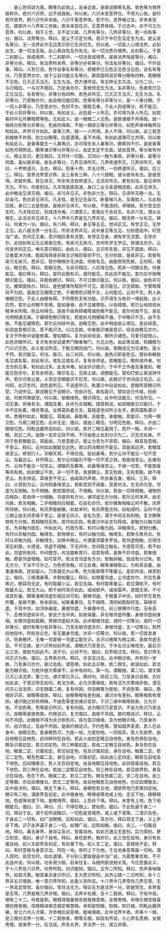 <!-- { "loadSidebar": true } -->
　　是心世间说为我。眼等为此依止。及亲近故。是故说眼等名我。依色等为境界故称外。若尔六识界。应不成我依。何以故。六识未至意界位。不得为心依。是时若作意界。即六识作非余故。六识不离意界体。若不尔。意界唯过去。非未来现在。彼部许十八界有三世故。若未来现在识。无意界体相。于过去中。亦不可立为意界。何以故。相于三世。无不定义故。几界有等分。几界非等分。若一向有等分。偈曰。法界等分。释曰。是尘于识定为境。若识于中已生及定生为法。是尘说名等分。无一法界此中无边意识非已生非应生。何以故。一切圣人心缘法界。必如此生。谓一切法无我。此心离自性及共有法。余一切法悉为境界。此刹那心。于第二刹那心。皆成境界。于二刹那中。一切法皆成境界。是故法界恒是等分。偈曰。非等分余。释曰。除法界所余界。非等分亦有等分。何法名非等分。偈曰。不作自事。释曰。义至已说。若作自事名有等分。若眼界已见色正见色当见色。说名有等分。乃至意界亦尔。由于尘自功能立名等分。罽宾国师说非等分眼有四种。若眼根不见色。已灭正灭当灭。无生为法。西方诸师说。有五种无生为法。分为二分。一与识相应。一与识不相应。乃至身亦尔。意根但无生为法。名非等分。色者若已见正见当见。名有等分。非等分有四种。若色非所见。已灭正灭当灭。无生为法。名非等分。乃至触亦尔。由自根功能应知。色等有等分非等分义。是一人等分眼。于一切人非等分。乃至意亦尔。色则不尔。随能见者。于此人则成等分。若不能见。于此人则非等分。何以故。有如此义。此色是一人所见。亦可得为多人所见。如观看时中见月舞相攒等色。无如此义。由一眼根二人见色。是故诸根不共得故。就一相续分别等分非等分。色由共得故。不就一相续立等分非等分。如色声香味触界应知如此。声界可许如此。香等三界。随一一人所得。余人不得。何以故。此三皆至到根故不共得。别立似眼等。应是道理。虽不共得。有如此道理可立共得。何以故有如此义。是香等能生一人鼻等识。亦可得生余人鼻等识。眼等则不尔。是故香等如色可得例说。眼等诸识等分非等分义。由定生定不生故。犹如意界。等分者有何义。根尘及识。更互相应。又共作一切能。又同以一触为事故。非等分者。是等分同类。虽似彼非彼。故名非等分。几界见谛所灭。几界修道所灭。几界非所灭。偈曰。十界修道灭。五亦。释曰。色等十界。并五识界。一向修道所灭。偈曰。后三三。释曰。意界法界意识界。此三各有三种。八十八随眠。或与彼共有法。是彼至得。共彼伴类。皆见谛灭。所余有流皆修道灭。无流非所灭。更有别法。是见谛所灭为。不尔。何者别法。凡夫性能感恶道。身口二业与圣道相违故。此非见谛灭。此中略说见谛灭相。偈曰。非污非见灭。非色非六生。释曰。见谛所灭随一法。无非染污。色亦非见谛灭。凡夫性。是无记无染污。断善根凡夫。及离欲人。与此相应故。身口二业是色故。是故非见谛灭。何以故。不能违四。谛理故。若尔苦法忍生时。凡夫性应在。则成违许难。六谓意入。若离此于余处生。名非六生。谓从五根生。此法亦非见谛灭。十八界中几界是见几界非见。偈曰。眼法界一分名见。释曰。何者为一分。偈曰。有八种。释曰。身见等五见。世间正见。有学正见。无学正见。此八是法界一分名见。所余法界非见。此中身见等五见。分别惑品中。时至当广说。世间正见者。意识相应善有流慧。有学正见者。谓有学无流慧。无学亦尔。此四如有云无云夜昼见色。有染污无染污。世间有学无学见。观诸法亦尔。云何说世间正见。唯与意识相应。由此义。偈曰。五识共生智。非见不度故。释曰。见者度决为体。能起简择是非故五识相应智则不尔。无分别故。是故非见。若彼有染污无染污。悉非见。若尔眼根亦无决度。何故名见。由能观视色故。云何知。偈曰。眼见色。释曰。若眼见色。与余识相应。人应得见色。若非一切眼见色。何者能见。偈曰等分。释曰。是时此眼有识。是时能见。异此则不能见。若尔应许依眼根识能见。偈曰。非能依眼识。释曰。不可立眼识能见。何以故。偈曰。由色非可见。被障彼执尔。释曰。是色壁等所障则不可见。若识能见。识无碍故。于壁等障则不为妨。是故应见被障之色。于被障色识既不生。云何能见。云何不生。若人执唯眼见色。于此人由眼有碍。于所障色无有功能。识不得生与依共一境起故。此义应然。若尔云何眼不至境。犹如身根。由不见被障色。以有碍故。若尔云母琉琉水精净水所障。色云何得见。是故不由有碍被障诸色眼不能见。若尔何故不见。是处光明相通无隔。于被障色眼识得生。若是处光明被隔不通。于中眼识不生。由不生故。不能见被障色。若尔云何经中说。由眼见色。此中明由依止得见。是此经意。如说由意根识法。意不能识法。以过去故。何者能识唯是意识。经说由眼见亦尔。复次于所依中说能依事。譬如楼叫。复次如余经说。眼所识诸色。可爱可欲悦心。此色非眼所识。复次有余经说婆罗门眼者唯门。为见众色。由此等证故。知藉眼为门以识见色。此义是证所显。于能见眼则成门。何以故。若眼成见为见诸色。是义不然。若识能见。何法。能识。此二何异。何以故。是色识即是色见。譬如有解脱名见或名智。如此有识。或名见或名识。复有余师说。若眼能见。眼则成作者。何法为别见事。有如此过失。此言非难。如汝许识能识。于中不立作者及事差别。眼能见色亦尔。复有余师说。眼识名见。见依止故。说眼能见。譬如打依止故说钟作声。若尔识依止故。义至应言眼能识不应至。何以故。此眼识于世间成立名见。云何知。此识生时。说色是所见。不说是所识。毗婆沙中自说如此。若眼所至眼识所受。乃说所见。故说眼见不说眼识。但由识在。故名能识。譬如说日作昼。经部说。何故共聚破空。何以故。依眼缘色。眼识得生。此中何法能见。何法所见。一切无事。但唯有法。谓因及果。此中为互相解。随意假说。如说眼能见识能识。于中不应执着。佛世尊说。汝等莫执着方言。莫随逐世间所立名字。罽宾国毗婆沙师。悉檀判如此。眼能见。耳能闻。鼻能嗅。舌能尝。身能触。意能识。为用一眼见色。为用二眼见色。此中无定。偈曰。或由二眼见。分明见色故。释曰。亦由二眼根见色。阿毗达磨师说如此。何以故。若开二眼见最明了。若开一眼。半闭一眼。则见二月。由随一变异见则不明。不可由依止处别分识为二。识无住处故。不同于色若眼能见。耳能闻。乃至意能识。彼尘为至为不至耶。偈曰。眼耳及意根。不至尘。释曰。云何如此眼能见远色。若以药涂眼则不能见。耳能闻远声。若眼耳缘至尘。修观行人。天眼天耳。不得应成。犹如鼻等。若尔云何不能见一切不至尘。及最远尘。并所障尘。若尔云何磁石不吸一切不至之铁。若能缘至尘。此难则齐。云何不能见一切至尘。谓眼药及筹等。如鼻等缘至尘。不缘一切至。不能取香等共有故。如此眼尘不至。非一切不至。皆是眼尘。意无色故。无有至能。故不缘至尘。有余师说。耳缘至不至尘。由闻耳内声故。所余鼻舌身。偈曰。三异。释曰。以至到为尘。云何知鼻缘至尘。若断息则不闻香。至是何法。生无间为至。邻虚为互相触。为不相触。罽宾国师说。不相触。何以故。若由一切体相触。诸物则应相杂。若由体一分相触。邻虚则有方分。诸邻虚无方分故。若尔云何发声。由无间故。若言相触。二手相榼则应相着。石投石亦尔。若尔微聚相榼云何不散。风界所持故。何以故。有风界能破散。如劫末时。有风界能合持。如劫成时。云何今说三根尘由无间至缘于至尘。是彼无间义。说名为至。谓于中间无有别物。复次微聚物有方分故。若相触则无失。若作如此执。毗婆沙中此文句得成。是触为以触为因生。为非触为因生。作如此问。约因为答。有时以触为因。非触得生。若物分散。有时以非触为因。触得生。若物增长。有时以触为因。触得生。若聚与聚共合。有时以非触为因。非触得生。如隙中微尘。大德婆须蜜多罗说。若邻虚相触。应得住至后刹那。大德说。邻虚不相触。于无间中。世间假立触名。大德意可受。若不如此。邻虚则有间。中间既空。何法能断其行。说其有碍。是聚不异邻虚。若聚相触。即是邻虚相触。如可变坏。若汝言邻虚有方分。若触非触。皆成有分过失。若无方分。于汝不可许之。为色若有触。可立此难。眼等诸根取尘。为称其自量。由事速疾故。犹如旋火。乃至遍见大山等。色为能取等不等量尘。是前所说。缘至到尘。偈曰。三根谓鼻等。许取如量尘。释曰。如根量邻虚。尘邻虚亦尔。共合生鼻等识。眼耳则无定。有时取最小尘。若见毛端。有时取等量尘。若见蒲桃子。有时取最大尘。若见大山。即于闻时耳亦如此。或闻蚊声。或闻雷声。意既无体。不可说其形量。眼等诸根邻虚形相云何可知。眼根邻虚。于眼童子中住。如时罗花青色所覆。是故不散。有余部说。如聚重累住。互不相障。清彻如颇梨柯宝。耳根邻虚。于耳中住。如浮休阇皮。鼻根邻虚。于鼻頞中住。前三根横作行度。无有高下。舌根邻虚如半月。彼说于舌中央。如发端量。非舌根邻虚所覆。身根邻虚如身相。女根邻虚如鼓颡。男根邻虚如大指。此中眼根邻虚。或时一切等分。或时一切非等分。或时有等分有非等分。乃至舌根邻虚亦尔。身根邻虚。无一切等分。若然焰地狱中。所执驻众生。有无量身邻虚。亦非一切等分。何以故。若一切皆发身识。则身散坏。无唯一邻虚根一邻虚尘能生识。五识以微聚为根尘故。是故邻虚无显。不可见故。是六识界如前所说。谓眼识乃至意识。于中五识尘唯现世。最后识尘三世。彼依为如此不。说不尔。云何不尔。偈曰。后界依过去。释曰。意识界无间灭识为依。偈曰。五界依亦共。释曰。亦言显过去。此中眼识依。共有同一世故。乃至身识亦尔。彼过去依。谓意根。如此五识聚。依二根生。故说如此。若法能为眼识依。为能作彼次第缘不。此中有四句。第一句。谓眼根。第二句。谓次第已灭心法法界。第三句。谓次第已灭心。第四句。除前三句。乃至身识自根。亦应如此说。于意识但无初句。若法为依。必为次第缘故。若有法为次第缘非依。谓无间灭心法法界。识生随属二缘。复有何因。但说眼等为彼依。不说色等。偈曰。随根异识异。故眼等成依。释曰。由眼等根有差别故。诸识亦有差别。眼等根若有增损。诸识随之则有明昧。不由色等差别诸识变异。于识二缘中眼等胜故。立为识依。不说色等。色等是识所识。复有何因。说为眼识乃至意识。不说为色识乃至法识。由眼等是彼依故。约根说识。复次偈曰。由彼不共因。故约根说识。释曰。云何不共因。此眼根不得为余识依色可。得为意识缘缘。及为他眼识境。乃至身亦尔。由识依止。及由不共因。是故约根说识。不约色等。譬如鼓声麦芽。若人在此身中。由眼见色。是身眼色识。为是一地。为是别地。一切皆异。若人生欲界。由自地眼见自地色。此四种同在自地。若此人由初定眼见自地色。身及色俱在自地。眼及识属初定。若见初定色。则三种属初定。若由二定眼见自地色。身及色在自地。眼属二定。识属初定。若见初定色。色及识属初定。身在自地。眼属二定。若见二定色。眼及色属二定。身在自地。识属初定。如此由三定四定。眼若见自地及下地色。应如理推合。若人生在初定地。由自地眼见自地色。此四皆属自地。若见下地色。则三种在自地。若由二定眼见自地色。则三种在自地。若见欲界色。身及识在自地。色在下界。眼属二定。若见二定色。眼及色属二定。余二在自地。由三定等眼。亦应如理推合。若生二定等地。由自地眼若见自他地色。亦应如理推合。此中是决判。偈曰。眼无下身义。释曰。身眼色有五地。谓欲界地乃至第四定地。眼识有二地。谓欲界及初定。此中随身地。眼根或等地或上地。定无下地。随眼根地。色或等地或下地。是眼境界。偈曰。上色非下境。释曰。未曾有上地。色下地眼能见。偈曰。识。释曰。识。不得在眼上。譬如色。偈曰。于此色遍于身二一切。释曰于此。谓于前所说眼识。一切色是其境界。或上或下或等。二谓识及色。于身此二一切有。如广说眼根。应知如此。偈曰。耳亦尔。释曰耳无下身。义上声非下境。识于此声遍于身二一切。如理广说。应知如眼。偈曰。余三。一切属自地。释曰。鼻舌身界。身自尘及识。皆属自地。如此已通立无差别。后为简别。更立别言。偈曰。身识下自地。释曰。身在欲界。触亦尔。此三恒在自地。身识有处属自地。如人生欲界及初定。有处属下地。如人生二定。偈曰。意根地不定。释曰。有时意根与身意识法。同在一地。有时上下为地。于五地身意等属一切地。谓入观时。及受生时。如此道理。于分别三摩跋提品中当广说。为离繁重言故。不于此品中说。何以故。功多用少故。前来往复。与随所欲说相关竟。今应思量此义。于十八界及六识界。何界所知。何识能知。偈曰。五外二所知。释曰。色声香味触界。如其次第。眼耳鼻舌身识所识。复为意识所知。此外尘随一二识所知。余十三界非五识境故。唯一意识界所知。此是义至所显。十八界中几界常住几界无常。无一界具足常住。虽尔偈曰。常住法无为。释曰无为是法界一分。即是常住。余界皆是无常。几界是根几界非根。偈曰。法界半名根。及十二我依。释曰。于经中说。根有二十二。何者是耶。眼根耳根鼻根舌根身根意根。女根男根。命根乐根苦根喜根忧根舍根。信根精进根念根定根慧根。未知欲知根。知根。知已根。阿毗达磨师破。安立六内入次第。次命根后说意根。能缘境故。此中法界半者。命等十一根。是三根分法界一分故。十二我依者。眼等五根。如自名所说。七心界名意根。女根男根。是身界一分。后当说。所余五界。并法界一分。成立非根。
